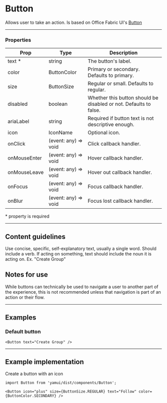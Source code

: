 # Button

Allows user to take an action. Is based on Office Fabric UI's [Button](https://dev.office.com/fabric#/components/button)

---

### Properties

| Prop | Type | Description |
| ---- | ---- | ----------- |
| text * | string | The button's label. |
| color | ButtonColor| Primary or secondary. Defaults to primary. |
| size | ButtonSize| Regular or small. Defaults to regular. |
| disabled | boolean | Whether this button should be disabled or not. Defaults to false. |
| ariaLabel | string | Required if button text is not descriptive enough. |
| icon | IconName | Optional icon. |
| onClick | (event: any) => void | Click callback handler. |
| onMouseEnter | (event: any) => void | Hover callback handler. |
| onMouseLeave | (event: any) => void | Hover out callback handler. |
| onFocus | (event: any) => void | Focus callback handler. |
| onBlur | (event: any) => void | Focus lost callback handler. |

\* property is required

---

## Content guidelines

Use concise, specific, self-explanatory text, usually a single word. Should include a verb. If acting on something, text should include the noun it is acting on. Ex. "Create Group"

## Notes for use

While buttons can technically be used to navigate a user to another part of the experience, this is not recommended unless that navigation is part of an action or their flow.

---

## Examples

### Default button

```
<Button text="Create Group" />
```
---

## Example implementation

Create a button with an icon

```
import Button from 'yamui/dist/components/Button';
```
```
<Button icon="plus" size={ButtonSize.REGULAR} text="Follow" color={ButtonColor.SECONDARY} />
```
